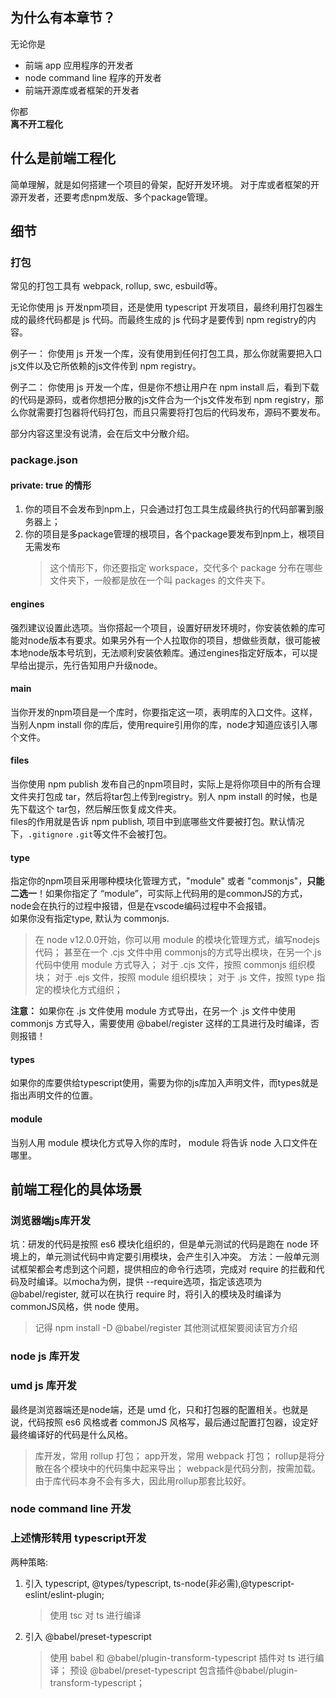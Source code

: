 ## 为什么有本章节？
无论你是
* 前端 app 应用程序的开发者
* node command line 程序的开发者
* 前端开源库或者框架的开发者

你都  
**离不开工程化**

## 什么是前端工程化
简单理解，就是如何搭建一个项目的骨架，配好开发环境。
对于库或者框架的开源开发者，还要考虑npm发版、多个package管理。

## 细节

### 打包 
常见的打包工具有 webpack, rollup, swc, esbuild等。

无论你使用 js 开发npm项目，还是使用 typescript 开发项目，最终利用打包器生成的最终代码都是 js 代码。而最终生成的 js 代码才是要传到 npm registry的内容。

例子一：
你使用 js 开发一个库，没有使用到任何打包工具，那么你就需要把入口js文件以及它所依赖的js文件传到 npm registry。

例子二：
你使用 js 开发一个库，但是你不想让用户在 npm install 后，看到下载的代码是源码，或者你想把分散的js文件合为一个js文件发布到 npm registry，那么你就需要打包器将代码打包，而且只需要将打包后的代码发布，源码不要发布。

部分内容这里没有说清，会在后文中分散介绍。
### package.json 
#### private: true 的情形
1. 你的项目不会发布到npm上，只会通过打包工具生成最终执行的代码部署到服务器上；
2. 你的项目是多package管理的根项目，各个package要发布到npm上，根项目无需发布
   > 这个情形下，你还要指定 workspace，交代多个 package 分布在哪些文件夹下，一般都是放在一个叫 packages 的文件夹下。

#### engines
强烈建议设置此选项。当你搭起一个项目，设置好研发环境时，你安装依赖的库可能对node版本有要求。如果另外有一个人拉取你的项目，想做些贡献，很可能被本地node版本号坑到，无法顺利安装依赖库。通过engines指定好版本，可以提早给出提示，先行告知用户升级node。

#### main
当你开发的npm项目是一个库时，你要指定这一项，表明库的入口文件。这样，当别人npm install 你的库后，使用require引用你的库，node才知道应该引入哪个文件。

#### files
当你使用 npm publish 发布自己的npm项目时，实际上是将你项目中的所有合理文件夹打包成 tar，然后将tar包上传到registry。别人 npm install 的时候，也是先下载这个 tar包，然后解压恢复成文件夹。  
files的作用就是告诉 npm publish, 项目中到底哪些文件要被打包。默认情况下，`.gitignore` `.git`等文件不会被打包。

#### type
指定你的npm项目采用哪种模块化管理方式，"module" 或者 "commonjs"，**只能二选一**！如果你指定了 “module”，可实际上代码用的是commonJS的方式，node会在执行的过程中报错，但是在vscode编码过程中不会报错。  
如果你没有指定type, 默认为 commonjs.
> 在 node v12.0.0开始，你可以用 module 的模块化管理方式，编写nodejs代码；
> 甚至在一个 .cjs 文件中用 commonjs的方式导出模块，在另一个.js代码中使用 module 方式导入；
> 对于 .cjs 文件，按照 commonjs 组织模块；
> 对于 .ejs 文件，按照 module 组织模块；
> 对于 .js 文件，按照 type 指定的模块化方式组织；

**注意：**
如果你在 .js 文件使用 module 方式导出，在另一个 .js 文件中使用 commonjs 方式导入，需要使用 @babel/register 这样的工具进行及时编译，否则报错！

#### types 
如果你的库要供给typescript使用，需要为你的js库加入声明文件，而types就是指出声明文件的位置。

#### module
当别人用 module 模块化方式导入你的库时， module 将告诉 node 入口文件在哪里。

## 前端工程化的具体场景
### 浏览器端js库开发
坑：研发的代码是按照 es6 模块化组织的，但是单元测试的代码是跑在 node 环境上的，单元测试代码中肯定要引用模块，会产生引入冲突。
方法：一般单元测试框架都会考虑到这个问题，提供相应的命令行选项，完成对 require 的拦截和代码及时编译。以mocha为例，提供 --require选项，指定该选项为 @babel/register, 就可以在执行 require 时，将引入的模块及时编译为 commonJS风格，供 node 使用。
> 记得 npm install -D @babel/register 
> 其他测试框架要阅读官方介绍

### node js 库开发 
### umd js 库开发
最终是浏览器端还是node端，还是 umd 化，只和打包器的配置相关。也就是说，代码按照 es6 风格或者 commonJS 风格写，最后通过配置打包器，设定好最终编译好的代码是什么风格。
> 库开发，常用 rollup 打包；
> app开发，常用 webpack 打包；
> rollup是将分散在各个模块中的代码集中起来导出；
> webpack是代码分割，按需加载。
> 由于库代码本身不会有多大，因此用rollup那套比较好。
### node command line 开发
### 上述情形转用 typescript开发
两种策略:
1. 引入 typescript, @types/typescript, ts-node(非必需),@typescript-eslint/eslint-plugin;
   > 使用 tsc 对 ts 进行编译
2. 引入 @babel/preset-typescript
   > 使用 babel 和 @babel/plugin-transform-typescript 插件对 ts 进行编译；
   > 预设 @babel/preset-typescript 包含插件@babel/plugin-transform-typescript；
